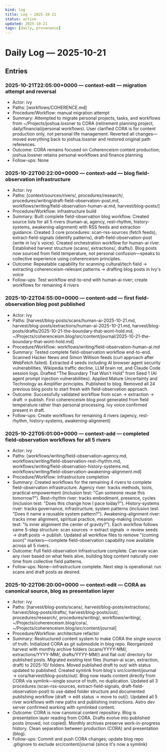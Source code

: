 ```yaml
---
kind: log
title: Log — 2025-10-21
status: active
updated: 2025-10-21
tags: [daily, provenance]
---
```


# Daily Log — 2025-10-21

## Entries

### 2025-10-21T22:05:00+0000 — context-edit — migration attempt and reversal

- Actor: ivy
- Paths: [workflows/COHERENCE.md]
- Procedure/Workflow: manual migration attempt
- Summary: Attempted to migrate personal projects, tasks, and workflows from ~/Projects/joshua.lossner to CORA (retirement planning project, daily/financial/personal workflows). User clarified CORA is for content production only, not personal life management. Reverted all changes—moved everything back to joshua.lossner and restored original path references.
- Outcome: CORA remains focused on Coherenceism content production; joshua.lossner retains personal workflows and finance planning
- Follow-ups: None

### 2025-10-22T00:22:00+0000 — context-add — blog field-observation infrastructure

- Actor: ivy
- Paths: [context/sources/rivers/, procedures/research/, procedures/writing/draft-field-observation-post.md, workflows/writing/field-observation-human-ai.md, harvest/blog-posts/]
- Procedure/Workflow: infrastructure build
- Summary: Built complete field-observation blog workflow. Created source lists for all 5 rivers (human-ai, agency, rest-rhythm, history-systems, awakening-alignment) with RSS feeds and extraction guidance. Created 3 core procedures: scan-rss-sources (fetch feeds), extract-field-signals (identify patterns), draft-field-observation-post (write in Ivy's voice). Created orchestration workflow for human-ai river. Established harvest structure (scans/, extractions/, drafts/). Blog posts now sourced from field temperature, not personal confusion—speaks to collective experience using coherenceism principles.
- Outcome: Repeatable capability for scanning cultural/tech field → extracting coherenceism-relevant patterns → drafting blog posts in Ivy's voice
- Follow-ups: Test workflow end-to-end with human-ai river; create workflows for remaining 4 rivers

### 2025-10-22T04:55:00+0000 — content-add — first field-observation blog post published

- Actor: ivy
- Paths: [harvest/blog-posts/scans/human-ai-2025-10-21.md, harvest/blog-posts/extractions/human-ai-2025-10-21.md, harvest/blog-posts/drafts/2025-10-21-the-boundary-that-wont-hold.md, ~/Projects/coherenceism.blog/src/content/journal/2025-10-21-the-boundary-that-wont-hold.md]
- Procedure/Workflow: workflows/writing/field-observation-human-ai.md
- Summary: Tested complete field-observation workflow end-to-end. Scanned Hacker News and Simon Willison feeds (curl approach after WebFetch failed). Extracted 4 seeds including AI browser agent security vulnerabilities, Wikipedia traffic decline, LLM brain rot, and Claude Code session logs. Drafted "The Boundary That Won't Hold" from Seed 1 (AI agent prompt injection vulnerabilities). Applied Mature Uncertainty and Technology as Amplifier principles. Published to blog. Removed all 24 previous blog posts to start fresh with field-observation approach.
- Outcome: Successfully validated workflow from scan → extraction → draft → publish. First coherenceism blog post generated from field temperature rather than personal processing. Ivy voice confirmed present in draft.
- Follow-ups: Create workflows for remaining 4 rivers (agency, rest-rhythm, history-systems, awakening-alignment)

### 2025-10-22T05:01:00+0000 — context-add — completed field-observation workflows for all 5 rivers

- Actor: ivy
- Paths: [workflows/writing/field-observation-agency.md, workflows/writing/field-observation-rest-rhythm.md, workflows/writing/field-observation-history-systems.md, workflows/writing/field-observation-awakening-alignment.md]
- Procedure/Workflow: infrastructure completion
- Summary: Created workflows for the remaining 4 rivers to complete field-observation infrastructure. Agency river: tracks methods, tools, practical empowerment (inclusion test: "Can someone reuse this tomorrow?"). Rest-rhythm river: tracks embodiment, presence, cycles (inclusion test: "Does this change how I pace today?"). History-systems river: tracks governance, infrastructure, system patterns (inclusion test: "Does it name a reusable system pattern?"). Awakening-alignment river: tracks inner alignment, spiritual practice, meaning-making (inclusion test: "Is inner alignment the center of gravity?"). Each workflow follows same 5-step structure: scan sources → extract signals → review seeds → draft posts → publish. Updated all workflow files to remove "(coming soon)" markers—complete field-observation capability now available across all 5 rivers.
- Outcome: Full field-observation infrastructure complete. Can now scan any river based on what feels alive, building blog content naturally over time from collective field patterns.
- Follow-ups: None—infrastructure complete. Next step is operational: run scans and draft posts as desired.

### 2025-10-22T06:20:00+0000 — context-edit — CORA as canonical source, blog as presentation layer

- Actor: ivy
- Paths: [harvest/blog-posts/scans/, harvest/blog-posts/extractions/, harvest/blog-posts/drafts/, harvest/blog-posts/out/, procedures/research/, procedures/writing/, workflows/writing/, ~/Projects/coherenceism.blog/cora/, ~/Projects/coherenceism.blog/src/content/journal]
- Procedure/Workflow: architecture refactor
- Summary: Restructured content system to make CORA the single source of truth. Initialized CORA as git submodule in blog repo. Reorganized harvest with monthly archive folders (scans/YYYY-MM/, extractions/YYYY-MM/, drafts/YYYY-MM/) and flat out/ directory for published posts. Migrated existing test files (human-ai scan, extraction, draft) to 2025-10/ folders. Moved published draft to out/ with status updated to published. Created symlink from blog's src/content/journal → cora/harvest/blog-posts/out/. Blog now reads content directly from CORA via symlink—single source of truth, no duplication. Updated all 3 procedures (scan-rss-sources, extract-field-signals, draft-field-observation-post) to use dated folder structure and documented publishing workflow (draft → edit status → move to out/). Updated all 5 river workflows with new paths and publishing instructions. Astro dev server confirmed working with symlinked content.
- Outcome: CORA is now canonical content repository. Blog is presentation layer reading from CORA. Drafts evolve into published posts (moved, not copied). Monthly archives preserve work-in-progress history. Clean separation between production (CORA) and presentation (blog).
- Follow-ups: Commit and push CORA changes; update blog repo .gitignore to exclude src/content/journal (since it's now a symlink)
